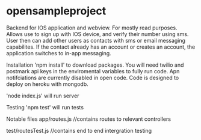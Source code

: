 # opensampleproject
<div>Backend for IOS application and webview. For mostly read purposes.</div>
  
<div>Allows use to sign up with IOS device, and verify their number using sms.</div>

<div>User then can add other users as contacts with sms or email messaging capabilites.  If the contact already has an account or creates an account, the application switches to in-app messaging.</div>

Installation
'npm install' to download packages.
You will need twilio and postmark api keys in the enviromental variables to fully run code.
Apn notifciations are currently disabled in open code.
Code is designed to deploy on heroku with mongodb.

'node index.js' will run server

Testing
'npm test' will run tests


Notable files
app/routes.js
//contains routes to relevant controllers
  
test/routesTest.js
//contains end to end intergration testing
